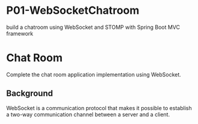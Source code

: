 # P01-WebSocketChatroom
build a chatroom using WebSocket and STOMP with Spring Boot MVC framework

# Chat Room
Complete the chat room application implementation using WebSocket.

## Background
WebSocket is a communication protocol that makes it possible to establish a two-way communication channel between a
server and a client.
